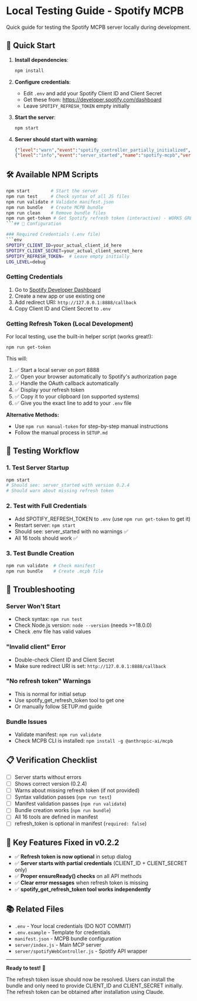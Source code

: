 # Local Testing Guide - Spotify MCPB

Quick guide for testing the Spotify MCPB server locally during development.

## 🚀 Quick Start

1. **Install dependencies**:
   ```bash
   npm install
   ```

2. **Configure credentials**:
   - Edit `.env` and add your Spotify Client ID and Client Secret
   - Get these from: https://developer.spotify.com/dashboard
   - Leave `SPOTIFY_REFRESH_TOKEN` empty initially

3. **Start the server**:
   ```bash
   npm start
   ```

4. **Server should start with warning**:
   ```json
   {"level":"warn","event":"spotify_controller_partially_initialized","message":"No refresh token provided. Only token generation tools will work."}
   {"level":"info","event":"server_started","name":"spotify-mcpb","version":"0.2.4"}
   ```

## 🛠️ Available NPM Scripts

```bash
npm start        # Start the server
npm run test     # Check syntax of all JS files
npm run validate # Validate manifest.json
npm run bundle   # Create MCPB bundle
npm run clean    # Remove bundle files
npm run get-token # Get Spotify refresh token (interactive) - WORKS GREAT!
```## 📝 Configuration

### Required Credentials (.env file)
```env
SPOTIFY_CLIENT_ID=your_actual_client_id_here
SPOTIFY_CLIENT_SECRET=your_actual_client_secret_here
SPOTIFY_REFRESH_TOKEN=  # Leave empty initially
LOG_LEVEL=debug
```

### Getting Credentials

1. Go to [Spotify Developer Dashboard](https://developer.spotify.com/dashboard)
2. Create a new app or use existing one
3. Add redirect URI: `http://127.0.0.1:8888/callback`
4. Copy Client ID and Client Secret to `.env`

### Getting Refresh Token (Local Development)

For local testing, use the built-in helper script (works great!):

```bash
npm run get-token
```

This will:
1. ✅ Start a local server on port 8888
2. ✅ Open your browser automatically to Spotify's authorization page
3. ✅ Handle the OAuth callback automatically
4. ✅ Display your refresh token
5. ✅ Copy it to your clipboard (on supported systems)
6. ✅ Give you the exact line to add to your `.env` file

**Alternative Methods:**
- Use `npm run manual-token` for step-by-step manual instructions
- Follow the manual process in `SETUP.md`

## 🧪 Testing Workflow

### 1. Test Server Startup
```bash
npm start
# Should see: server_started with version 0.2.4
# Should warn about missing refresh token
```

### 2. Test with Full Credentials
- Add SPOTIFY_REFRESH_TOKEN to `.env` (use `npm run get-token` to get it)
- Restart server: `npm start`
- Should see: server_started with no warnings ✅
- All 16 tools should work ✅

### 3. Test Bundle Creation
```bash
npm run validate  # Check manifest
npm run bundle    # Create .mcpb file
```

## 🐛 Troubleshooting

### Server Won't Start
- Check syntax: `npm run test`
- Check Node.js version: `node --version` (needs >=18.0.0)
- Check .env file has valid values

### "Invalid client" Error
- Double-check Client ID and Client Secret
- Make sure redirect URI is set: `http://127.0.0.1:8888/callback`

### "No refresh token" Warnings
- This is normal for initial setup
- Use spotify_get_refresh_token tool to get one
- Or manually follow SETUP.md guide

### Bundle Issues
- Validate manifest: `npm run validate`
- Check MCPB CLI is installed: `npm install -g @anthropic-ai/mcpb`

## 📋 Verification Checklist

- [ ] Server starts without errors
- [ ] Shows correct version (0.2.4)
- [ ] Warns about missing refresh token (if not provided)
- [ ] Syntax validation passes (`npm run test`)
- [ ] Manifest validation passes (`npm run validate`)
- [ ] Bundle creation works (`npm run bundle`)
- [ ] All 16 tools are defined in manifest
- [ ] refresh_token is optional in manifest (`required: false`)

## 🔄 Key Features Fixed in v0.2.2

- ✅ **Refresh token is now optional** in setup dialog
- ✅ **Server starts with partial credentials** (CLIENT_ID + CLIENT_SECRET only)
- ✅ **Proper ensureReady() checks** on all API methods
- ✅ **Clear error messages** when refresh token is missing
- ✅ **spotify_get_refresh_token tool works independently**

## 📚 Related Files

- `.env` - Your local credentials (DO NOT COMMIT)
- `.env.example` - Template for credentials
- `manifest.json` - MCPB bundle configuration
- `server/index.js` - Main MCP server
- `server/spotifyWebController.js` - Spotify API wrapper

---

**Ready to test!** 🎵

The refresh token issue should now be resolved. Users can install the bundle and only need to provide CLIENT_ID and CLIENT_SECRET initially. The refresh token can be obtained after installation using Claude.
